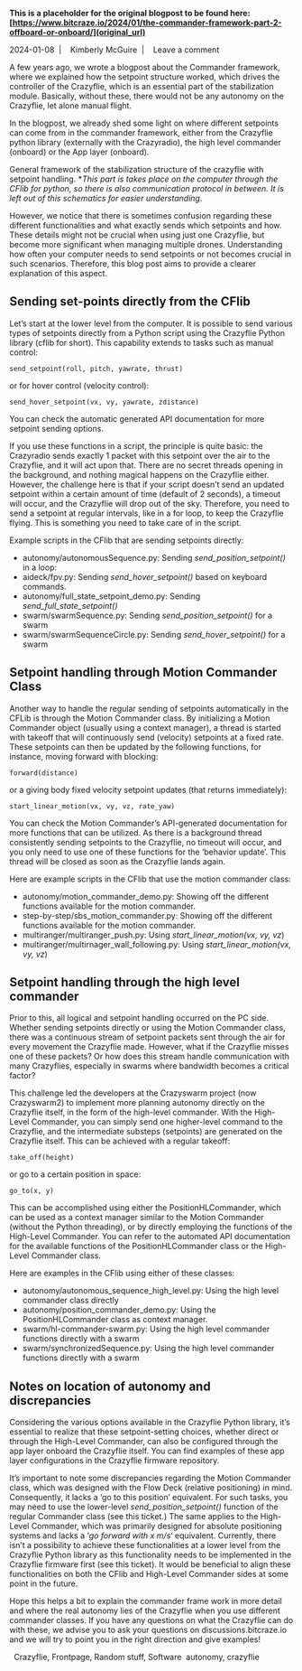 **This is a placeholder for the original blogpost to be found here: [https://www.bitcraze.io/2024/01/the-commander-framework-part-2-offboard-or-onboard/](original_url)**

2024-01-08 
 | 
 
Kimberly McGuire 
 | 
 
Leave a comment

A few years ago, we wrote a blogpost about the Commander framework, where we explained how the setpoint structure worked, which drives the controller of the Crazyflie, which is an essential part of the stabilization module. Basically, without these, there would not be any autonomy on the Crazyflie, let alone manual flight.

In the blogpost, we already shed some light on where different setpoints can come from in the commander framework, either from the Crazyflie python library (externally with the Crazyradio), the high level commander (onboard) or the App layer (onboard).

General framework of the stabilization structure of the crazyflie with setpoint handling. \**This part is takes place on the computer through the CFlib for python, so there is also communication protocol in between. It is left out of this schematics for easier understanding*.

However, we notice that there is sometimes confusion regarding these different functionalities and what exactly sends which setpoints and how. These details might not be crucial when using just one Crazyflie, but become more significant when managing multiple drones. Understanding how often your computer needs to send setpoints or not becomes crucial in such scenarios. Therefore, this blog post aims to provide a clearer explanation of this aspect.

Sending set-points directly from the CFlib
------------------------------------------

Let’s start at the lower level from the computer. It is possible to send various types of setpoints directly from a Python script using the Crazyflie Python library (cflib for short). This capability extends to tasks such as manual control:

```
send_setpoint(roll, pitch, yawrate, thrust)
```

or for hover control (velocity control):

```
send_hover_setpoint(vx, vy, yawrate, zdistance)
```

You can check the automatic generated API documentation for more setpoint sending options.

If you use these functions in a script, the principle is quite basic: the Crazyradio sends exactly 1 packet with this setpoint over the air to the Crazyflie, and it will act upon that. There are no secret threads opening in the background, and nothing magical happens on the Crazyflie either. However, the challenge here is that if your script doesn’t send an updated setpoint within a certain amount of time (default of 2 seconds), a timeout will occur, and the Crazyflie will drop out of the sky. Therefore, you need to send a setpoint at regular intervals, like in a for loop, to keep the Crazyflie flying. This is something you need to take care of in the script.

Example scripts in the CFlib that are sending setpoints directly:

* autonomy/autonomousSequence.py: Sending *send\_position\_setpoint()* in a loop:
* aideck/fpv.py: Sending *send\_hover\_setpoint()* based on keyboard commands.
* autonomy/full\_state\_setpoint\_demo.py: Sending *send\_full\_state\_setpoint()*
* swarm/swarmSequence.py: Sending *send\_position\_setpoint()* for a swarm
* swarm/swarmSequenceCircle.py: Sending *send\_hover\_setpoint()* for a swarm

Setpoint handling through Motion Commander Class
------------------------------------------------

Another way to handle the regular sending of setpoints automatically in the CFLib is through the Motion Commander class. By initializing a Motion Commander object (usually using a context manager), a thread is started with takeoff that will continuously send (velocity) setpoints at a fixed rate. These setpoints can then be updated by the following functions, for instance, moving forward with blocking:

```
forward(distance)
```

or a giving body fixed velocity setpoint updates (that returns immediately):

```
start_linear_motion(vx, vy, vz, rate_yaw)
```

You can check the Motion Commander’s API-generated documentation for more functions that can be utilized. As there is a background thread consistently sending setpoints to the Crazyflie, no timeout will occur, and you only need to use one of these functions for the ‘behavior update’. This thread will be closed as soon as the Crazyflie lands again.

Here are example scripts in the CFlib that use the motion commander class:

* autonomy/motion\_commander\_demo.py: Showing off the different functions available for the motion commander.
* step-by-step/sbs\_motion\_commander.py: Showing off the different functions available for the motion commander.
* multiranger/multiranger\_push.py: Using *start\_linear\_motion(vx, vy, vz*)
* multiranger/multirnager\_wall\_following.py: Using *start\_linear\_motion(vx, vy, vz*)

Setpoint handling through the high level commander
--------------------------------------------------

Prior to this, all logical and setpoint handling occurred on the PC side. Whether sending setpoints directly or using the Motion Commander class, there was a continuous stream of setpoint packets sent through the air for every movement the Crazyflie made. However, what if the Crazyflie misses one of these packets? Or how does this stream handle communication with many Crazyflies, especially in swarms where bandwidth becomes a critical factor?

This challenge led the developers at the Crazyswarm project (now Crazyswarm2) to implement more planning autonomy directly on the Crazyflie itself, in the form of the high-level commander. With the High-Level Commander, you can simply send one higher-level command to the Crazyflie, and the intermediate substeps (setpoints) are generated on the Crazyflie itself. This can be achieved with a regular takeoff:

```
take_off(height)
```

or go to a certain position in space:

```
go_to(x, y)
```

This can be accomplished using either the PositionHLCommander, which can be used as a context manager similar to the Motion Commander (without the Python threading), or by directly employing the functions of the High-Level Commander. You can refer to the automated API documentation for the available functions of the PositionHLCommander class or the High-Level Commander class.

Here are examples in the CFlib using either of these classes:

* autonomy/autonomous\_sequence\_high\_level.py: Using the high level commander class directly
* autonomy/position\_commander\_demo.py: Using the PositionHLCommander class as context manager.
* swarm/hl-commander-swarm.py: Using the high level commander functions directly with a swarm
* swarm/synchronizedSequence.py: Using the high level commander functions directly with a swarm

Notes on location of autonomy and discrepancies
-----------------------------------------------

Considering the various options available in the Crazyflie Python library, it’s essential to realize that these setpoint-setting choices, whether direct or through the High-Level Commander, can also be configured through the app layer onboard the Crazyflie itself. You can find examples of these app layer configurations in the Crazyflie firmware repository.

It’s important to note some discrepancies regarding the Motion Commander class, which was designed with the Flow Deck (relative positioning) in mind. Consequently, it lacks a ‘go to this position’ equivalent. For such tasks, you may need to use the lower-level *send\_position\_setpoint()* function of the regular Commander class (see this ticket.) The same applies to the High-Level Commander, which was primarily designed for absolute positioning systems and lacks a ‘*go forward with x m/s*‘ equivalent. Currently, there isn’t a possibility to achieve these functionalities at a lower level from the Crazyflie Python library as this functionality needs to be implemented in the Crazyflie firmware first (see this ticket). It would be beneficial to align these functionalities on both the CFlib and High-Level Commander sides at some point in the future.

Hope this helps a bit to explain the commander frame work in more detail and where the real autonomy lies of the Crazyflie when you use different commander classes. If you have any questions on what the Crazyflie can do with these, we advise you to ask your questions on discussions.bitcraze.io and we will try to point you in the right direction and give examples!

 
Crazyflie, Frontpage, Random stuff, Software 
  autonomy, crazyflie